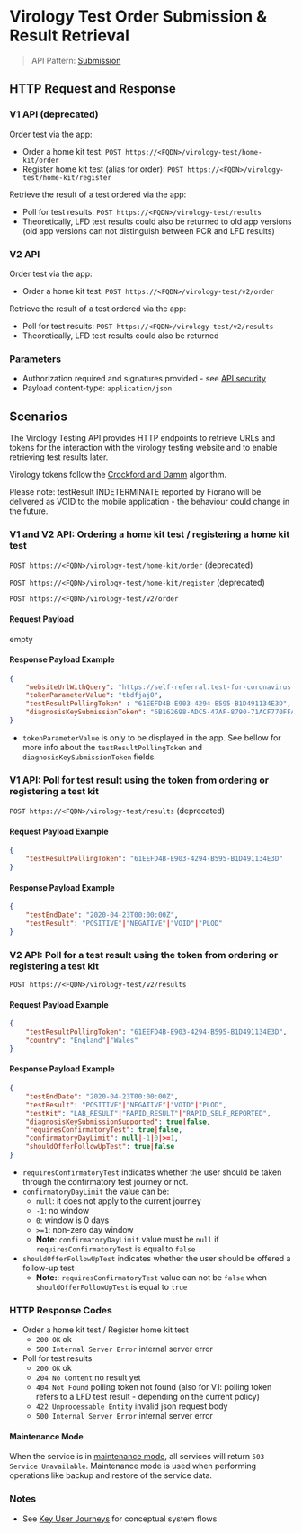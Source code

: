 # Virology Test Order Submission & Result Retrieval

> API Pattern: [Submission](../../../api-patterns.md#submission)

## HTTP Request and Response

### V1 API (deprecated)

Order test via the app:
- Order a home kit test: ```POST https://<FQDN>/virology-test/home-kit/order```
- Register home kit test (alias for order): ```POST https://<FQDN>/virology-test/home-kit/register``` 

Retrieve the result of a test ordered via the app:
- Poll for test results: ```POST https://<FQDN>/virology-test/results```
- Theoretically, LFD test results could also be returned to old app versions (old app versions can not distinguish between PCR and LFD results)

### V2 API

Order test via the app:
- Order a home kit test: ```POST https://<FQDN>/virology-test/v2/order```

Retrieve the result of a test ordered via the app:
- Poll for test results: ```POST https://<FQDN>/virology-test/v2/results```
- Theoretically, LFD test results could also be returned

### Parameters

- Authorization required and signatures provided - see [API security](../../../api-security.md)
- Payload content-type: ```application/json```

## Scenarios

The Virology Testing API provides HTTP endpoints to retrieve URLs and tokens for the interaction with the virology testing website and to enable retrieving test results later.

Virology tokens follow the [Crockford and Damm](../../../../design/details/crockford-damm.md) algorithm.

Please note: testResult INDETERMINATE reported by Fiorano will be delivered as VOID to the mobile application - the behaviour could change in the future.

### V1 and V2 API: Ordering a home kit test / registering a home kit test

```POST https://<FQDN>/virology-test/home-kit/order``` (deprecated)

```POST https://<FQDN>/virology-test/home-kit/register``` (deprecated)

```POST https://<FQDN>/virology-test/v2/order```

#### Request Payload
empty

#### Response Payload Example
```json
{
    "websiteUrlWithQuery": "https://self-referral.test-for-coronavirus.service.gov.uk/cta-start?ctaToken=tbdfjaj0",
    "tokenParameterValue": "tbdfjaj0",
    "testResultPollingToken" : "61EEFD4B-E903-4294-B595-B1D491134E3D",
    "diagnosisKeySubmissionToken": "6B162698-ADC5-47AF-8790-71ACF770FFAF",
}
```
* `tokenParameterValue` is only to be displayed in the app. See bellow for more info about the `testResultPollingToken` and `diagnosisKeySubmissionToken` fields. 


### V1 API: Poll for test result using the token from ordering or registering a test kit

```POST https://<FQDN>/virology-test/results``` (deprecated)

#### Request Payload Example
```json
{
    "testResultPollingToken": "61EEFD4B-E903-4294-B595-B1D491134E3D"
}
```

#### Response Payload Example
```json
{
    "testEndDate": "2020-04-23T00:00:00Z",
    "testResult": "POSITIVE"|"NEGATIVE"|"VOID"|"PLOD"
}
```

### V2 API: Poll for a test result using the token from ordering or registering a test kit

```POST https://<FQDN>/virology-test/v2/results```

#### Request Payload Example
```json
{
    "testResultPollingToken": "61EEFD4B-E903-4294-B595-B1D491134E3D",
    "country": "England"|"Wales"
}
```

#### Response Payload Example
```json
{
    "testEndDate": "2020-04-23T00:00:00Z",
    "testResult": "POSITIVE"|"NEGATIVE"|"VOID"|"PLOD",
    "testKit": "LAB_RESULT"|"RAPID_RESULT"|"RAPID_SELF_REPORTED",
    "diagnosisKeySubmissionSupported": true|false,
    "requiresConfirmatoryTest": true|false,
    "confirmatoryDayLimit": null|-1|0|>=1,
    "shouldOfferFollowUpTest": true|false
}
```
- `requiresConfirmatoryTest` indicates whether the user should be taken through the confirmatory test journey or not.
- `confirmatoryDayLimit` the value can be:
  - `null`: it does not apply to the current journey
  - `-1`: no window
  - `0`: window is 0 days
  - `>=1`: non-zero day window
  - **Note**: `confirmatoryDayLimit` value must be `null` if `requiresConfirmatoryTest` is equal to `false`
- `shouldOfferFollowUpTest` indicates whether the user should be offered a follow-up test
  - **Note:**: `requiresConfirmatoryTest` value can not be `false` when `shouldOfferFollowUpTest` is equal to `true`

### HTTP Response Codes

- Order a home kit test / Register home kit test
  - `200 OK` ok
  - `500 Internal Server Error` internal server error
- Poll for test results
  - `200 OK` ok
  - `204 No Content` no result yet
  - `404 Not Found` polling token not found (also for V1: polling token refers to a LFD test result - depending on the current policy)
  - `422 Unprocessable Entity` invalid json request body
  - `500 Internal Server Error` internal server error

#### Maintenance Mode

When the service is in [maintenance mode](../../../../design/details/api-maintenance-mode.md), all services will return `503 Service Unavailable`. Maintenance mode is used when performing operations like backup and restore of the service data.

### Notes

- See [Key User Journeys](../../../journeys.md) for conceptual system flows
